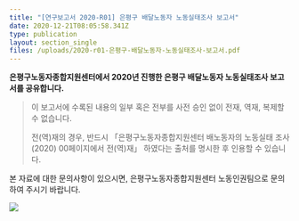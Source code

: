 ```yaml
---
title: "[연구보고서 2020-R01] 은평구 배달노동자 노동실태조사 보고서"
date: 2020-12-21T08:05:58.341Z
type: publication
layout: section_single
files: /uploads/2020-r01-은평구-배달노동자-노동실태조사-보고서.pdf
---
```

**은평구노동자종합지원센터에서 2020년 진행한 은평구 배달노동자 노동실태조사 보고서를 공유합니다.**

> 이 보고서에 수록된 내용의 일부 혹은 전부를 사전 승인 없이 전재, 역재, 복제할 수 없습니다. 
>
> 전(역)재의 경우, 반드시 「은평구노동자종합지원센터 배노동자의 노동실태 조사(2020) 00페이지에서 전(역)재」 하였다는 출처를 명시한 후 인용할 수 있습니다.

본 자료에 대한 문의사항이 있으시면, 은평구노동자종합지원센터 노동인권팀으로 문의하여 주시기 바랍니다.





![ ](/uploads/2020-r01.png " ")